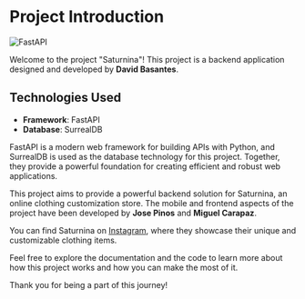 # Project Introduction

![FastAPI](https://fastapi.tiangolo.com/img/logo-margin/logo-teal.png)

Welcome to the project "Saturnina"! This project is a backend application designed and developed by **David Basantes**.

## Technologies Used

- **Framework**: FastAPI
- **Database**: SurrealDB

FastAPI is a modern web framework for building APIs with Python, and SurrealDB is used as the database technology for this project. Together, they provide a powerful foundation for creating efficient and robust web applications.

This project aims to provide a powerful backend solution for Saturnina, an online clothing customization store. The mobile and frontend aspects of the project have been developed by **Jose Pinos** and **Miguel Carapaz**.

You can find Saturnina on [Instagram](https://www.instagram.com/saturnina.uio/?hl=es-la), where they showcase their unique and customizable clothing items.

Feel free to explore the documentation and the code to learn more about how this project works and how you can make the most of it.

Thank you for being a part of this journey!
